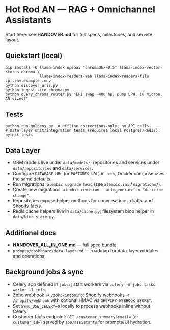 # Hot Rod AN — RAG + Omnichannel Assistants

Start here: see **HANDOVER.md** for full specs, milestones, and service layout.

## Quickstart (local)
```
pip install -U llama-index openai "chromadb>=0.5" llama-index-vector-stores-chroma \
               llama-index-readers-web llama-index-readers-file
cp .env.example .env
python discover_urls.py
python ingest_site_chroma.py
python query_chroma_router.py "EFI swap ~400 hp; pump LPH, 10 micron, AN sizes?"
```

## Tests
```
python run_goldens.py  # offline corrections-only; no API calls
# Data layer unit/integration tests (requires local Postgres/Redis):
pytest tests
```

## Data Layer
- ORM models live under `data/models/`; repositories and services under `data/repositories` and `data/services`.
- Configure `DATABASE_URL` (or `POSTGRES_URL`) in `.env`; Docker compose uses the same defaults.
- Run migrations: `alembic upgrade head` (see `alembic.ini` / `migrations/`).
- Create new migrations: `alembic revision --autogenerate -m "describe change"`.
- Repositories expose helper methods for conversations, drafts, and Shopify facts.
- Redis cache helpers live in `data/cache.py`; filesystem blob helper in `data/blob_store.py`.

## Additional docs
- **HANDOVER_ALL_IN_ONE.md** — full spec bundle.
- `prompts/dashboard/data-layer.md` — roadmap for data-layer modules and operations.

## Background jobs & sync
- Celery app defined in `jobs/`; start workers via `celery -A jobs.tasks worker -l info`.
- Zoho webhook → `/zoho/incoming`; Shopify webhooks → `/shopify/webhook` with optional HMAC via `SHOPIFY_WEBHOOK_SECRET`.
- Set `SYNC_USE_CELERY=0` locally to process webhooks inline without Celery.
- Customer facts endpoint: `GET /customer_summary?email=` (or `customer_id=`) served by `app/assistants` for prompts/UI hydration.

